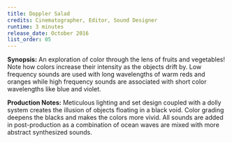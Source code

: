 ```yaml
---
title: Doppler Salad
credits: Cinematographer, Editor, Sound Designer
runtime: 3 minutes
release_date: October 2016
list_order: 05
---
```


**Synopsis:** An exploration of color through the lens of fruits and vegetables!
Note how colors increase their intensity as the objects drift by. Low frequency
sounds are used with long wavelengths of warm reds and oranges while high
frequency sounds are associated with short color wavelengths like blue and
violet.

**Production Notes:** Meticulous lighting and set design coupled with a dolly
system creates the illusion of objects floating in a black void. Color grading
deepens the blacks and makes the colors more vivid. All sounds are added in
post-production as a combination of ocean waves are mixed with more abstract
synthesized sounds.
